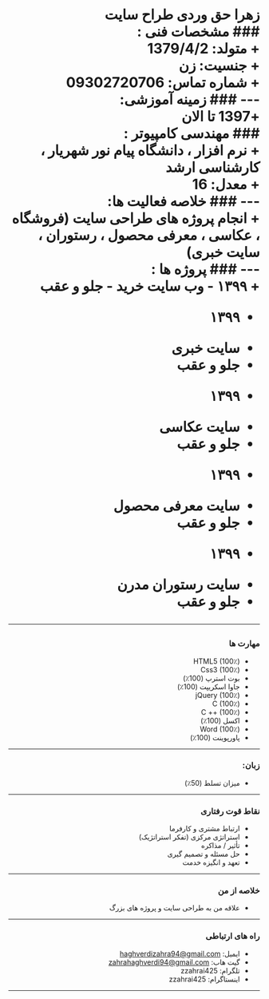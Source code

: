 <div dir="rtl">
<h1> زهرا حق وردی </ h1>
 طراح سایت
 
<br>
 ### مشخصات فنی :
<br>
 + متولد: 1379/4/2
<br>
 + جنسیت: زن
<br>
 + شماره تماس: 09302720706
<br>
 ---
 ### زمینه آموزشی:
<br>
 +1397 تا الان
<br>
 ### مهندسی کامپیوتر :
<br>
 + نرم افزار ، دانشگاه پیام نور شهریار ، کارشناسی ارشد
<br>
 + معدل: 16
<br>
 ---
 ### خلاصه فعالیت ها:
<br>
 + انجام پروژه های طراحی سایت (فروشگاه ، عکاسی ، معرفی محصول ، رستوران ،
 سایت خبری)
<br>
 ---
 ### پروژه ها :
<br>
 + ۱۳۹۹
 - وب سایت خرید
 - جلو و عقب

 + ۱۳۹۹
 - سایت خبری
 - جلو و عقب

 + ۱۳۹۹
 - سایت عکاسی
 - جلو و عقب

 + ۱۳۹۹
 - سایت معرفی محصول
 - جلو و عقب

 + ۱۳۹۹
 - سایت رستوران مدرن
 - جلو و عقب

 ---
 ### مهارت ها

 + HTML5 (100٪)
 + Css3 (100٪)
 + بوت استرپ (100٪)
 + جاوا اسکریپت (100٪)
 + jQuery (100٪)
 + C (100٪)
 + C ++ (100٪)
 + اکسل (100٪)
 + Word (100٪)
 + پاورپوینت (100٪)

 ---
 ### زبان:

 + میزان تسلط (50٪)

 ---
 ### نقاط قوت رفتاری

 + ارتباط مشتری و کارفرما
 + استراتژی مرکزی (تفکر استراتژیک)
 + تأثیر / مذاکره
 + حل مسئله و تصمیم گیری
 + تعهد و انگیزه خدمت

 ---
 ### خلاصه از من

 + علاقه من به طراحی سایت و پروژه های بزرگ

 ---
 ### راه های ارتباطی

 + ایمیل: haghverdizahra94@gmail.com
 + گیت هاب: zahrahaghverdi94@gmail.com
 + تلگرام: zzahrai425
 + اینستاگرام: zzahrai425

 ---
